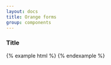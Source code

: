 ```yaml
---
layout: docs
title: Orange forms
group: components
---
```


### Title

{% example html %}
{% endexample %}